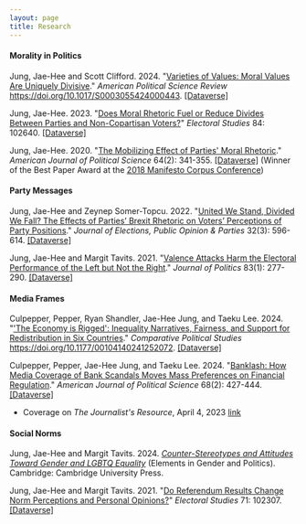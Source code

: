 ```yaml
---
layout: page
title: Research
---
```


#### Morality in Politics

Jung, Jae-Hee and Scott Clifford. 2024. "[Varieties of Values: Moral Values Are Uniquely Divisive](https://www.cambridge.org/core/journals/american-political-science-review/article/varieties-of-values-moral-values-are-uniquely-divisive/B4A9A0169B28268CA0BA8850F86BE737)." _American Political Science Review_ https://doi.org/10.1017/S0003055424000443. [[Dataverse]](https://doi.org/10.7910/DVN/MLJQQN)

Jung, Jae-Hee. 2023. "[Does Moral Rhetoric Fuel or Reduce Divides Between Parties and Non-Copartisan Voters?](https://doi.org/10.1016/j.electstud.2023.102640)" _Electoral Studies_ 84: 102640. [[Dataverse]](https://dataverse.harvard.edu/dataset.xhtml?persistentId=doi:10.7910/DVN/ZQHBBO) 

Jung, Jae-Hee. 2020. "[The Mobilizing Effect of Parties' Moral Rhetoric](https://onlinelibrary.wiley.com/doi/full/10.1111/ajps.12476)." _American Journal of Political Science_ 64(2): 341-355. [[Dataverse]](https://dataverse.harvard.edu/dataset.xhtml?persistentId=doi:10.7910/DVN/6KPFOK) (Winner of the Best Paper Award at the [2018 Manifesto Corpus Conference](https://manifesto-project.wzb.eu/conference-2018))

#### Party Messages

Jung, Jae-Hee and Zeynep Somer-Topcu. 2022. "[United We Stand, Divided We Fall? The Effects of Parties’ Brexit Rhetoric on Voters’ Perceptions of Party Positions](https://doi.org/10.1080/17457289.2020.1839470)." _Journal of Elections, Public Opinion & Parties_ 32(3): 596-614. [[Dataverse]](https://dataverse.harvard.edu/dataset.xhtml?persistentId=doi:10.7910/DVN/JJXQLF)

Jung, Jae-Hee and Margit Tavits. 2021. "[Valence Attacks Harm the Electoral Performance of the Left but Not the Right](https://doi.org/10.1086/709299)." _Journal of Politics_ 83(1): 277-290. [[Dataverse]](https://dataverse.harvard.edu/dataset.xhtml;jsessionid=6be1e4de9fa24c22a5b7981e7e1d?persistentId=doi%3A10.7910%2FDVN%2FHMI4WY&version=&q=&fileTypeGroupFacet=&fileAccess=Public&fileSortField=type)

#### Media Frames

Culpepper, Pepper, Ryan Shandler, Jae-Hee Jung, and Taeku Lee. 2024. "['The Economy is Rigged': Inequality Narratives, Fairness, and Support for Redistribution in Six Countries](https://doi.org/10.1177/00104140241252072)." _Comparative Political Studies_ https://doi.org/10.1177/00104140241252072. [[Dataverse]](https://dataverse.harvard.edu/dataset.xhtml?persistentId=doi:10.7910/DVN/XQIEUX)

Culpepper, Pepper, Jae-Hee Jung, and Taeku Lee. 2024. "[Banklash: How Media Coverage of Bank Scandals Moves Mass Preferences on
Financial Regulation](https://onlinelibrary.wiley.com/doi/10.1111/ajps.12752)." _American Journal of Political Science_ 68(2): 427-444. [[Dataverse]](https://doi.org/10.7910/DVN/GTSYTZ) 

* Coverage on _The Journalist's Resource_, April 4, 2023 [link](https://journalistsresource.org/economics/regulation-bank-scandal/)

#### Social Norms

Jung, Jae-Hee and Margit Tavits. 2024. [_Counter-Stereotypes and Attitudes Toward Gender and LGBTQ Equality_](https://doi.org/10.1017/9781009406628) (Elements in Gender and Politics). Cambridge: Cambridge University Press.

Jung, Jae-Hee and Margit Tavits. 2021. "[Do Referendum Results Change Norm Perceptions and Personal Opinions?](https://doi.org/10.1016/j.electstud.2021.102307)" _Electoral Studies_ 71: 102307. [[Dataverse]](https://dataverse.harvard.edu/dataset.xhtml?persistentId=doi:10.7910/DVN/YHOCO8)
